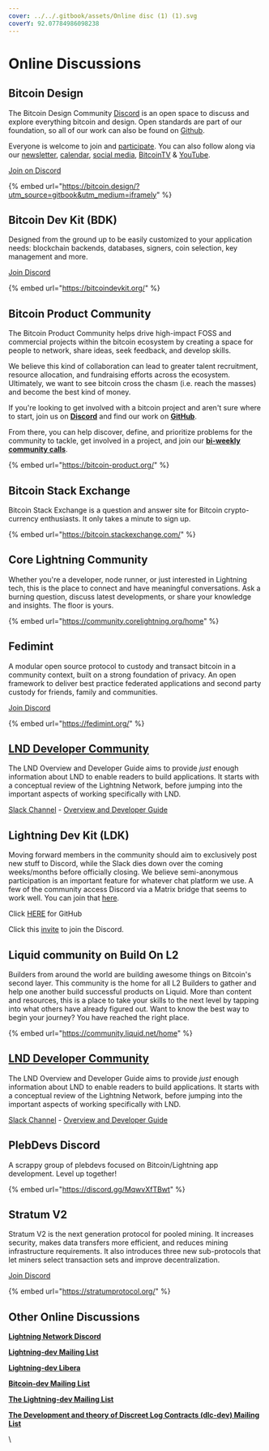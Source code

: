 ```yaml
---
cover: ../../.gitbook/assets/Online disc (1) (1).svg
coverY: 92.07784986098238
---
```


# Online Discussions

## Bitcoin Design

The Bitcoin Design Community [Discord](https://discord.gg/K7aQ5PErht) is an open space to discuss and explore everything bitcoin and design. Open standards are part of our foundation, so all of our work can also be found on [Github](https://github.com/BitcoinDesign).

Everyone is welcome to join and [participate](https://bitcoin.design/contribute). You can also follow along via our [newsletter](https://bitcoin.design/newsletter), [calendar](https://bitcoin.design/calendar), [social media](https://bitcoin.design/social-media), [BitcoinTV](https://bitcointv.com/a/bitcoin\_design/video-channels) & [YouTube](https://www.youtube.com/c/BitcoinDesign).

[Join on Discord](https://discord.gg/K7aQ5PErht)

{% embed url="https://bitcoin.design/?utm_source=gitbook&utm_medium=iframely" %}

## Bitcoin Dev Kit (BDK)

Designed from the ground up to be easily customized to your application needs: blockchain backends, databases, signers, coin selection, key management and more.

[Join Discord](https://discord.gg/dstn4dQ)

{% embed url="https://bitcoindevkit.org/" %}

## Bitcoin Product Community

The Bitcoin Product Community helps drive high-impact FOSS and commercial projects within the bitcoin ecosystem by creating a space for people to network, share ideas, seek feedback, and develop skills.

We believe this kind of collaboration can lead to greater talent recruitment, resource allocation, and fundraising efforts across the ecosystem. Ultimately, we want to see bitcoin cross the chasm (i.e. reach the masses) and become the best kind of money.

If you're looking to get involved with a bitcoin project and aren't sure where to start, join us on [**Discord**](https://discord.gg/Ztvwn8fycA) and find our work on [**GitHub**](https://github.com/Bitcoin-Product-Community).

From there, you can help discover, define, and prioritize problems for the community to tackle, get involved in a project, and join our [**bi-weekly community calls**](https://meet.jit.si/ComprehensiveSpecialistsRideStrangely).

{% embed url="https://bitcoin-product.org/" %}

## Bitcoin Stack Exchange

Bitcoin Stack Exchange is a question and answer site for Bitcoin crypto-currency enthusiasts. It only takes a minute to sign up.

{% embed url="https://bitcoin.stackexchange.com/" %}

## Core Lightning Community

Whether you're a developer, node runner, or just interested in Lightning tech, this is the place to connect and have meaningful conversations. Ask a burning question, discuss latest developments, or share your knowledge and insights. The floor is yours.

{% embed url="https://community.corelightning.org/home" %}

## Fedimint

A modular open source protocol to custody and transact bitcoin in a community context, built on a strong foundation of privacy. An open framework to deliver best practice federated applications and second party custody for friends, family and communities.

[Join Discord](https://chat.fedimint.org/)

{% embed url="https://fedimint.org/" %}

## [LND Developer Community](https://lightningcommunity.slack.com/join/shared\_invite/zt-1y3eup1mc-jDLCarR\~hOwI6X4un5Yz\_g#/shared-invite/email)

The LND Overview and Developer Guide aims to provide _just_ enough information about LND to enable readers to build applications. It starts with a conceptual review of the Lightning Network, before jumping into the important aspects of working specifically with LND.

[Slack Channel](https://lightningcommunity.slack.com/join/shared\_invite/zt-1y3eup1mc-jDLCarR\~hOwI6X4un5Yz\_g#/shared-invite/email) - [Overview and Developer Guide](https://dev.lightning.community/overview/)



## Lightning Dev Kit (LDK)

Moving forward members in the community should aim to exclusively post new stuff to Discord, while the Slack dies down over the coming weeks/months before officially closing. We believe semi-anonymous participation is an important feature for whatever chat platform we use. A few of the community access Discord via a Matrix bridge that seems to work well. You can join that [here](https://matrix.to/#/#ldk-discord:bitcoin.ninja).

Click [HERE](https://github.com/orgs/lightningdevkit/discussions/categories/announcements) for GitHub

Click this [invite](https://discord.gg/5AcknnMfBw) to join the Discord.



## Liquid community on Build On L2

Builders from around the world are building awesome things on Bitcoin's second layer. This community is the home for all L2 Builders to gather and help one another build successful products on Liquid. More than content and resources, this is a place to take your skills to the next level by tapping into what others have already figured out. Want to know the best way to begin your journey? You have reached the right place.

{% embed url="https://community.liquid.net/home" %}

## [LND Developer Community](https://lightningcommunity.slack.com/join/shared\_invite/zt-1y3eup1mc-jDLCarR\~hOwI6X4un5Yz\_g#/shared-invite/email)

The LND Overview and Developer Guide aims to provide _just_ enough information about LND to enable readers to build applications. It starts with a conceptual review of the Lightning Network, before jumping into the important aspects of working specifically with LND.

[Slack Channel](https://lightningcommunity.slack.com/join/shared\_invite/zt-1y3eup1mc-jDLCarR\~hOwI6X4un5Yz\_g#/shared-invite/email) - [Overview and Developer Guide](https://dev.lightning.community/overview/)

## PlebDevs Discord

A scrappy group of plebdevs focused on Bitcoin/Lightning app development. Level up together!

{% embed url="https://discord.gg/MqwvXfTBwt" %}

## Stratum V2

Stratum V2 is the next generation protocol for pooled mining. It increases security, makes data transfers more efficient, and reduces mining infrastructure requirements. It also introduces three new sub-protocols that let miners select transaction sets and improve decentralization.

[Join Discord](https://discord.gg/fsEW23wFYs)

{% embed url="https://stratumprotocol.org/" %}

## Other Online Discussions

[**Lightning Network Discord**](https://discordapp.com/invite/sm2rfS7)&#x20;

[**Lightning-dev Mailing List**](https://lists.linuxfoundation.org/mailman/listinfo/lightning-dev)

[**Lightning-dev Libera**](https://web.libera.chat/#lightning-dev)

[**Bitcoin-dev Mailing List**](https://lists.linuxfoundation.org/pipermail/bitcoin-dev/)

[**The Lightning-dev Mailing List**](https://lists.linuxfoundation.org/pipermail/lightning-dev/)

[**The Development and theory of Discreet Log Contracts (dlc-dev) Mailing List**](https://mailmanlists.org/pipermail/dlc-dev/)

\




###

###







